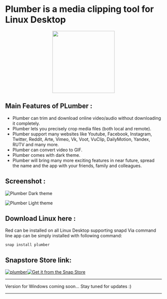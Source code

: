 # Plumber is a media clipping tool for Linux Desktop
<p align="center">
  <img width="200" height="200" src="https://github.com/keshavbhatt/plumber/blob/master/icon.png?raw=true">
</p>

## Main Features of PLumber :

* Plumber can trim and download online video/audio without downloading it completely.
* Plumber lets you precisely crop media files (both local and remote).
* Plumber support many websites like Youtube, Facebook, Instagram, Twitter, Reddit, Arte, Vimeo, Vk, Voot, VuClip, DailyMotion, Yandex, RUTV and many more.
* Plumber can convert video to GIF.
* Plumber comes with dark theme.
* Plumber will bring many more exciting features in near future, spread the name and the app with your friends, family and colleagues.

## Screenshot :
![Plumber Dark theme](https://github.com/keshavbhatt/plumber/blob/master/images/1.jpg?raw=true)

![Plumber Light theme](https://github.com/keshavbhatt/plumber/blob/master/images/2.jpg?raw=true)
## Download Linux here :
Red can be installed on all Linux Desktop supporting snapd
Via command line app can be simply installed with following command:

    snap install plumber
## Snapstore Store link:
[![plumber](https://snapcraft.io/plumber/trending.svg)](https://snapcraft.io/plumber)[![Get it from the Snap Store](https://snapcraft.io/static/images/badges/en/snap-store-black.svg)](https://snapcraft.io/plumber)

<hr>
 Version for Windows coming soon... Stay tuned for updates :)
<hr>

